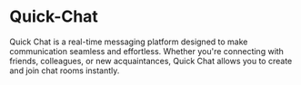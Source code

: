 # Quick-Chat
Quick Chat is a real-time messaging platform designed to make communication seamless and effortless. Whether you're connecting with friends, colleagues, or new acquaintances, Quick Chat allows you to create and join chat rooms instantly. 
